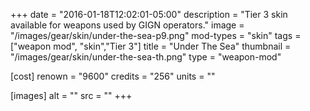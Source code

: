 +++
date = "2016-01-18T12:02:01-05:00"
description = "Tier 3 skin available for weapons used by GIGN operators."
image = "/images/gear/skin/under-the-sea-p9.png"
mod-types = "skin"
tags = ["weapon mod", "skin","Tier 3"]
title = "Under The Sea"
thumbnail = "/images/gear/skin/under-the-sea-th.png"
type = "weapon-mod"

[cost]
  renown = "9600"
  credits = "256"
  units = ""

[images]
  alt = ""
  src = ""
+++

